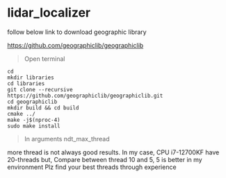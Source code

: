 # lidar_localizer

follow below link to download geographic library

https://github.com/geographiclib/geographiclib

> Open terminal

```
cd
mkdir libraries
cd libraries
git clone --recursive https://github.com/geographiclib/geographiclib.git
cd geographiclib
mkdir build && cd build
cmake ../
make -j$(nproc-4)
sudo make install
```

> In arguments ndt_max_thread

more thread is not always good results.
In my case, CPU i7-12700KF have 20-threads
but, Compare between thread 10 and 5, 5 is better in my environment
Plz find your best threads through experience
